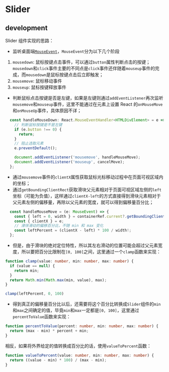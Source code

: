 # Slider

## development

Slider 组件实现的思路：

- 监听桌面端[`MouseEvent`](https://developer.mozilla.org/en-US/docs/Web/API/MouseEvent/MouseEvent)，`MouseEvent`分为以下几个阶段
1. `mousedown`: 鼠标按键点击事件，可以通过`button`属性判断点击的按键；`mousedown`和`click`事件主要的不同点是`click`事件还伴随着`mouseup`事件的完成，而`mousedown`是鼠标按键点击后立即触发；
2. `mousemove`: 鼠标移动事件
3. `mouseup`: 鼠标按键释放事件

- 判断鼠标点击按键是否是左键，如果是左键则通过`addEventListener`再次监听`mousemove`和`mouseup`事件，这里不能通过在元素上设置 React 的`onMouseMove`和`onMouseUp`事件，具体原因不详；

```typescript
  const handleMouseDown: React.MouseEventHandler<HTMLDivElement> = e => {
    // 判断鼠标按键是不是左键
    if (e.button !== 0) {
      return;
    }
    // 阻止选取元素
    e.preventDefault();

    document.addEventListener('mousemove', handleMouseMove);
    document.addEventListener('mouseup', cancelMove);
  };
```

- 通过`mousemove`事件的`clientX`属性获取鼠标光标移动过程中在页面可视区域内的坐标；
- 通过`getBoundingClientRect`获取滑块父元素相对于页面可视区域左侧的`left`坐标（可能为负值），这样通过`clientX-left`的方式直接得到滑块元素相对于父元素左侧的偏移量，再除以父元素的宽度，就可以得到偏移量百分比；

```typescript
  const handleMouseMove = (e: MouseEvent) => {
    const { left = 0, width } = containerRef.current?.getBoundingClientRect() ?? {};
    const { clientX } = e;
    // 滑块滑动的偏移百分比，不随 min 和 max 变化
    const leftPercent = (clientX - left) * 100 / width!;
  };
```
- 但是，由于滑块的绝对定位特性，所以其左右滑动的位置可能会超过父元素宽度，所以要把百分比限制在`[0, 100]`之间，这里通过一个`clamp`函数来实现：

```typescript
function clamp(value: number, min: number, max: number) {
  if (value == null) {
    return min;
  }
  return Math.min(Math.max(min, value), max);
}

clamp(leftPercent, 0, 100)
```
- 得到真正的偏移量百分比以后，还需要将这个百分比转换成`Slider`组件的`min`和`max`之间确定的值，毕竟`min`和`max`一定都是`[0, 100]`，这里通过`percentToValue`函数来实现：

```typescript
function percentToValue(percent: number, min: number, max: number) {
  return (max - min) * percent + min;
}
```
相反，如果将外界给定的值转换成百分比的话，使用`valueToPercent`函数：

```typescript
function valueToPercent(value: number, min: number, max: number) {
  return ((value - min) * 100) / (max - min);
}
```